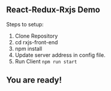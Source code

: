 ## React-Redux-Rxjs Demo

Steps to setup:
1) Clone Repository
2) cd rxjs-front-end
3) npm install
4) Update server address in config file.
5) Run Client `npm run start`

## You are ready!
